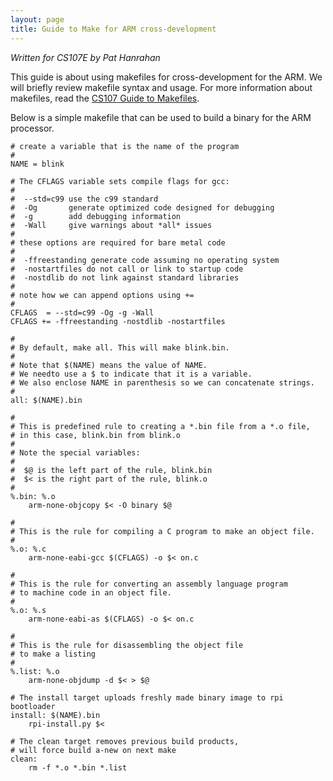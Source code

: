```yaml
---
layout: page
title: Guide to Make for ARM cross-development
---
```


*Written for CS107E by Pat Hanrahan*

This guide is about using makefiles
for cross-development for the ARM.
We will briefly review makefile syntax and usage.
For more information about makefiles,
read the 
[CS107 Guide to Makefiles](http://web.stanford.edu/class/cs107/guide_make.html).

Below is a simple makefile that can be used
to build a binary for the ARM processor.

    # create a variable that is the name of the program
    #
    NAME = blink

    # The CFLAGS variable sets compile flags for gcc: 
    #
    #  --std=c99 use the c99 standard
    #  -Og       generate optimized code designed for debugging
    #  -g        add debugging information
    #  -Wall     give warnings about *all* issues 
    #
    # these options are required for bare metal code
    #
    #  -ffreestanding generate code assuming no operating system
    #  -nostartfiles do not call or link to startup code
    #  -nostdlib do not link against standard libraries
    #
    # note how we can append options using +=
    #
    CFLAGS  = --std=c99 -Og -g -Wall 
    CFLAGS += -ffreestanding -nostdlib -nostartfiles

    #
    # By default, make all. This will make blink.bin.
    #
    # Note that $(NAME) means the value of NAME.
    # We needto use a $ to indicate that it is a variable.
    # We also enclose NAME in parenthesis so we can concatenate strings.
    #
    all: $(NAME).bin

    # 
    # This is predefined rule to creating a *.bin file from a *.o file,
    # in this case, blink.bin from blink.o
    #
    # Note the special variables:
    #
    #  $@ is the left part of the rule, blink.bin
    #  $< is the right part of the rule, blink.o
    #
    %.bin: %.o
        arm-none-objcopy $< -O binary $@

    # 
    # This is the rule for compiling a C program to make an object file.
    #
    %.o: %.c
        arm-none-eabi-gcc $(CFLAGS) -o $< on.c

    # 
    # This is the rule for converting an assembly language program
    # to machine code in an object file.
    #
    %.o: %.s
        arm-none-eabi-as $(CFLAGS) -o $< on.c

    # 
    # This is the rule for disassembling the object file
    # to make a listing
    #
    %.list: %.o
        arm-none-objdump -d $< > $@

    # The install target uploads freshly made binary image to rpi bootloader
    install: $(NAME).bin
        rpi-install.py $<

    # The clean target removes previous build products,
    # will force build a-new on next make
    clean:
        rm -f *.o *.bin *.list

